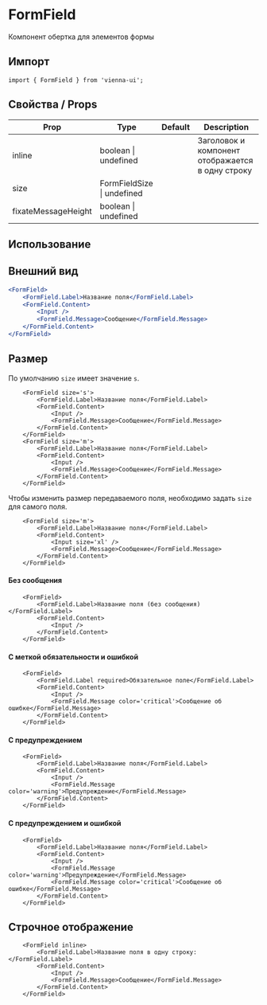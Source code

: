 # FormField

Компонент обертка для элементов формы

## Импорт

```
import { FormField } from 'vienna-ui';
```

## Свойства / Props

| Prop   | Type                 | Default | Description                                      |
| ------ | -------------------- | ------- | ------------------------------------------------ |
| inline | boolean \| undefined |    | Заголовок и компонент отображается в одну строку |
| size | FormFieldSize  \| undefined |
| fixateMessageHeight | boolean \| undefined |


## Использование


## Внешний вид

```jsx
<FormField>
    <FormField.Label>Название поля</FormField.Label>
    <FormField.Content>
        <Input />
        <FormField.Message>Сообщение</FormField.Message>
    </FormField.Content>
</FormField>
```

## Размер

По умолчанию `size` имеет значение `s`.

```
    <FormField size='s'>
        <FormField.Label>Название поля</FormField.Label>
        <FormField.Content>
            <Input />
            <FormField.Message>Сообщение</FormField.Message>
        </FormField.Content>
    </FormField>
    <FormField size='m'>
        <FormField.Label>Название поля</FormField.Label>
        <FormField.Content>
            <Input />
            <FormField.Message>Сообщение</FormField.Message>
        </FormField.Content>
    </FormField>
```

Чтобы изменить размер передаваемого поля, необходимо задать `size` для самого поля.

```
    <FormField size='m'>
        <FormField.Label>Название поля</FormField.Label>
        <FormField.Content>
            <Input size='xl' />
            <FormField.Message>Сообщение</FormField.Message>
        </FormField.Content>
    </FormField>
```
#### Без сообщения

```
    <FormField>
        <FormField.Label>Название поля (без сообщения)</FormField.Label>
        <FormField.Content>
            <Input />
        </FormField.Content>
    </FormField>
```

#### С меткой обязательности и ошибкой

```
    <FormField>
        <FormField.Label required>Обязательное поле</FormField.Label>
        <FormField.Content>
            <Input />
            <FormField.Message color='critical'>Сообщение об ошибке</FormField.Message>
        </FormField.Content>
    </FormField>
```

#### С предупреждением

```
    <FormField>
        <FormField.Label>Название поля</FormField.Label>
        <FormField.Content>
            <Input />
            <FormField.Message color='warning'>Предупреждение</FormField.Message>
        </FormField.Content>
    </FormField>
```

#### С предупреждением и ошибкой

```
    <FormField>
        <FormField.Label>Название поля</FormField.Label>
        <FormField.Content>
            <Input />
            <FormField.Message color='warning'>Предупреждение</FormField.Message>
            <FormField.Message color='critical'>Сообщение об ошибке</FormField.Message>
        </FormField.Content>
    </FormField>
```

## Строчное отображение

```
    <FormField inline>
        <FormField.Label>Название поля в одну строку:</FormField.Label>
        <FormField.Content>
            <Input />
            <FormField.Message>Сообщение</FormField.Message>
        </FormField.Content>
    </FormField>
```